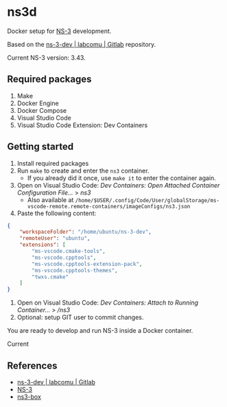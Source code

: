 # ns3d 

Docker setup for [NS-3](https://www.nsnam.org/) development.

Based on the [ns-3-dev | labcomu | Gitlab](https://gitlab.com/labcomu1/ns-3-dev) repository.

Current NS-3 version: 3.43.

## Required packages

1. Make
1. Docker Engine
1. Docker Compose
1. Visual Studio Code
1. Visual Studio Code Extension: Dev Containers

## Getting started

1. Install required packages
1. Run `make` to create and enter the `ns3` container.
    * If you already did it once, use `make it` to enter the container again.
1. Open on Visual Studio Code: _Dev Containers: Open Attached Container Configuration File..._ > _ns3_
    * Also available at `/home/$USER/.config/Code/User/globalStorage/ms-vscode-remote.remote-containers/imageConfigs/ns3.json`
1. Paste the following content:
```json
{
	"workspaceFolder": "/home/ubuntu/ns-3-dev",
	"remoteUser": "ubuntu",
	"extensions": [
		"ms-vscode.cmake-tools",
		"ms-vscode.cpptools",
		"ms-vscode.cpptools-extension-pack",
		"ms-vscode.cpptools-themes",
		"twxs.cmake"
	]
}
```
1. Open on Visual Studio Code: _Dev Containers: Attach to Running Container..._ > _/ns3_
1. Optional: setup GIT user to commit changes.


You are ready to develop and run NS-3 inside a Docker container.

Current 


## References

* [ns-3-dev | labcomu | Gitlab](https://gitlab.com/labcomu1/ns-3-dev)
* [NS-3](https://github.com/nsnam)
* [ns3-box](https://github.com/adeelahmadk/ns3-box)


<!-- Scratch

# RUN useradd --create-home --shell /bin/bash user
# USER user

# ENV PATH="/dist:/dist/ns3:${PATH}" \
#     CCACHE_DIR=/tmp \
#     DISTDIR=/home/user \
#     NS3DIR=/home/user/ns3 \
#     NS3LOGDIR=/home/user/log \
#     NS3CONFIG="--enable-examples --enable-tests" \
#     NS3DEBUG="--build-profile=debug --out=build/debug" \
#     NS3OPT="--build-profile=optimized --out=build/optimized"

# COPY ns3-get.sh /tmp/
# RUN bash /tmp/ns3-get.sh

# COPY ns3-build.sh /tmp/
# RUN bash /tmp/ns3-build.sh

# COPY ns3-addon.sh /tmp/
# RUN bash /tmp/ns3-addon.sh

# COPY --chown=user:user res/ns3/ /home/user/ns3/

https://www.nsnam.org/docs/installation/singlehtml/index.html

bridge-utils
build-essential
bzip2
ccache
cmake
curl
dia
doxygen
dvipng
ebtables
g++
gettext
gir1.2-goocanvas-2.0
gir1.2-gtk-3.0
git
graphviz
gsl-bin
html-xml-utils
imagemagick
ipython3
latexmk
libgsl-dev
libgslcblas0
libopenmpi-dev
libxml2
libxml2-dev
linux-headers-generic
lxc-templates
lxc-utils
make
ninja-build
openmpi-bin
openmpi-common
openmpi-doc
python3
python3-dev
python3-gi
python3-gi-cairo
python3-pip
python3-pygraphviz
python3-setuptools
python3-sphinx
qt5-qmake
qtbase5-dev
qtbase5-dev-tools
qtchooser
tar
texlive
texlive-extra-utils
texlive-font-utils
texlive-latex-extra
uml-utilities
unrar
unzip
vtun

# update system and install
# - base system packages
# - NS-3 core dependencies
# - NS-3 python bindings

# sqlite sqlite3 libsqlite3-dev \

 \
    sphinx

-->